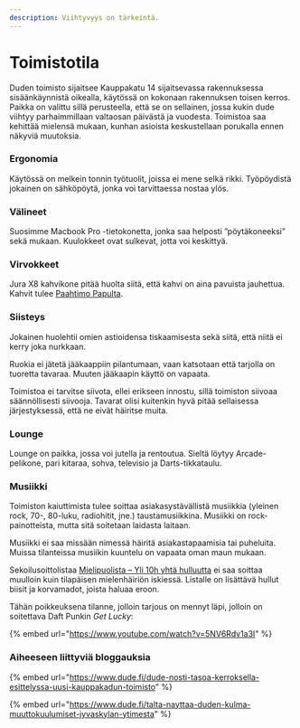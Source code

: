 ```yaml
---
description: Viihtyvyys on tärkeintä.
---
```


# Toimistotila

Duden toimisto sijaitsee Kauppakatu 14 sijaitsevassa rakennuksessa sisäänkäynnistä oikealla, käytössä on kokonaan rakennuksen toisen kerros. Paikka on valittu sillä perusteella, että se on sellainen, jossa kukin dude viihtyy parhaimmillaan valtaosan päivästä ja vuodesta. Toimistoa saa kehittää mielensä mukaan, kunhan asioista keskustellaan porukalla ennen näkyviä muutoksia.

### Ergonomia

Käytössä on melkein tonnin työtuolit, joissa ei mene selkä rikki. Työpöydistä jokainen on sähköpöytä, jonka voi tarvittaessa nostaa ylös.

### Välineet

Suosimme Macbook Pro -tietokonetta, jonka saa helposti ”pöytäkoneeksi” sekä mukaan. Kuulokkeet ovat sulkevat, jotta voi keskittyä.

### Virvokkeet

Jura X8 kahvikone pitää huolta siitä, että kahvi on aina pavuista jauhettua. Kahvit tulee [Paahtimo Papulta](https://www.paahtimopapu.fi/).

### Siisteys

Jokainen huolehtii omien astioidensa tiskaamisesta sekä siitä, että niitä ei kerry joka nurkkaan.

Ruokia ei jätetä jääkaappiin pilantumaan, vaan katsotaan että tarjolla on tuoretta tavaraa. Muuten jääkaapin käyttö on vapaata.

Toimistoa ei tarvitse siivota, ellei erikseen innostu, sillä toimiston siivoaa säännöllisesti siivooja. Tavarat olisi kuitenkin hyvä pitää sellaisessa järjestyksessä, että ne eivät häiritse muita.

### Lounge

Lounge on paikka, jossa voi jutella ja rentoutua. Sieltä löytyy Arcade-pelikone, pari kitaraa, sohva, televisio ja Darts-tikkataulu.

### Musiikki

Toimiston kaiuttimista tulee soittaa asiakasystävällistä musiikkia (yleinen rock, 70-, 80-luku, radiohitit, jne.) taustamusiikkina. Musiikki on rock-painotteista, mutta sitä soitetaan laidasta laitaan.

Musiikki ei saa missään nimessä häiritä asiakastapaamisia tai puheluita. Muissa tilanteissa musiikin kuuntelu on vapaata oman maun mukaan.

Sekoilusoittolistaa [Mielipuolista – Yli 10h yhtä hulluutta](https://open.spotify.com/user/rolle-/playlist/2Uqu1MqUhYHipkDGUX1HTh) ei saa soittaa muulloin kuin tilapäisen mielenhäiriön iskiessä. Listalle on lisättävä hullut biisit ja korvamadot, joista haluaa eroon.

Tähän poikkeuksena tilanne, jolloin tarjous on mennyt läpi, jolloin on soitettava Daft Punkin _Get Lucky_:

{% embed url="https://www.youtube.com/watch?v=5NV6Rdv1a3I" %}

### Aiheeseen liittyviä bloggauksia

{% embed url="https://www.dude.fi/dude-nosti-tasoa-kerroksella-esittelyssa-uusi-kauppakadun-toimisto" %}

{% embed url="https://www.dude.fi/talta-nayttaa-duden-kulma-muuttokuulumiset-jyvaskylan-ytimesta" %}
